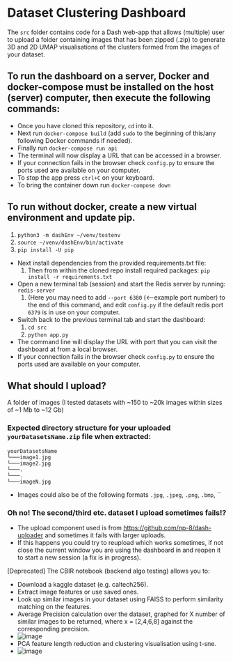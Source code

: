 # Dataset Clustering Dashboard

The `src` folder contains code for a Dash web-app that allows (multiple) user to upload a folder containing images that has been zipped (.zip) to generate 3D and 2D UMAP visualisations of the clusters formed from the images of your dataset.

## To run the dashboard on a server, Docker and docker-compose must be installed on the host (server) computer, then execute the following commands:
- Once you have cloned this repository, `cd` into it.
- Next run `docker-compose build` (add `sudo` to the beginning of this/any following Docker commands if needed).
- Finally run `docker-compose run api`
- The terminal will now display a URL that can be accessed in a browser.
- If your connection fails in the browser check `config.py` to ensure the ports used are available on your computer.
- To stop the app press `ctrl+C` on your keyboard.
- To bring the container down run `docker-compose down`

## To run without docker, create a new virtual environment and update pip.
  1. `python3 -m dashEnv ~/venv/testenv` 
  2. `source ~/venv/dashEnv/bin/activate`
  3. `pip install -U pip`
- Next install dependencies from the provided requirements.txt file:
  1. Then from within the cloned repo install required packages: `pip install -r requirements.txt`
- Open a new terminal tab (session) and start the Redis server by running: `redis-server` 
  1. (Here you may need to add `--port 6380` (<--example port number) to the end of this command, and edit `config.py` if the default redis port `6379` is in use on your computer.
- Switch back to the previous terminal tab and start the dashboard:
  1. `cd src`
  2. `python app.py`
- The command line will display the URL with port that you can visit the dashboard at from a local browser.
- If your connection fails in the browser check `config.py` to ensure the ports used are available on your computer.

## What should I upload?
A folder of images (I tested datasets with ~150 to ~20k images within sizes of ~1 Mb to ~12 Gb)
### Expected directory structure for your uploaded `yourDatasetsName.zip` file when extracted:
```
yourDatasetsName
└───image1.jpg
└───image2.jpg
└───.
└───.
└───imageN.jpg
```
  - Images could also be of the following formats `.jpg`, `.jpeg`, `.png`, `.bmp`, ``
### Oh no! The second/third etc. dataset I upload sometimes fails!?
- The upload component used is from https://github.com/np-8/dash-uploader and sometimes it fails with larger uploads.
- If this happens you could try to reupload which works sometimes, if not close the current window you are using the dashboard in and reopen it to start a new session (a fix is in progress).

[Deprecated] The CBIR notebook (backend algo testing) allows you to:
- Download a kaggle dataset (e.g. caltech256).
- Extract image features or use saved ones.
- Look up similar images in your dataset using FAISS to perform similarity matching on the features. 
- Average Precision calculation over the dataset, graphed for X number of similar images to be returned, where x = [2,4,6,8] against the corresponding precision.
- ![image](https://user-images.githubusercontent.com/97547817/151413730-b873ef99-29df-4789-a778-0ca013529d90.png)
- PCA feature length reduction and clustering visualisation using t-sne. 
- ![image](https://user-images.githubusercontent.com/97547817/151413781-5964fb5e-2d54-4062-832e-a160786cdd20.png)

